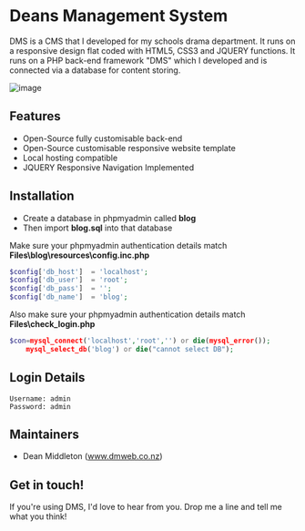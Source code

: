 # Deans Management System

DMS is a CMS that I developed for my schools drama department. It runs on a responsive design flat coded with HTML5, CSS3 and JQUERY functions. It runs on a PHP back-end framework "DMS" which I developed and is connected via a database for content storing. 

![image](http://i.imgur.com/L9Mq3Wf.png?1)


## Features

* Open-Source fully customisable back-end 
* Open-Source customisable responsive website template
* Local hosting compatible
* JQUERY Responsive Navigation Implemented


## Installation

* Create a database in phpmyadmin called **blog**
* Then import **blog.sql** into that database

Make sure your phpmyadmin authentication details match **Files\blog\resources\config.inc.php**

```php
$config['db_host']  = 'localhost';
$config['db_user']  = 'root';
$config['db_pass']  = '';
$config['db_name']  = 'blog';
```


Also make sure your phpmyadmin authentication details match **Files\check_login.php**

```php
$con=mysql_connect('localhost','root','') or die(mysql_error());
	mysql_select_db('blog') or die("cannot select DB");
```


## Login Details
```
Username: admin
Password: admin
```


## Maintainers

* Dean Middleton (www.dmweb.co.nz)



## Get in touch!

If you're using DMS, I'd love to hear from you. Drop me a line and tell me what you think!

